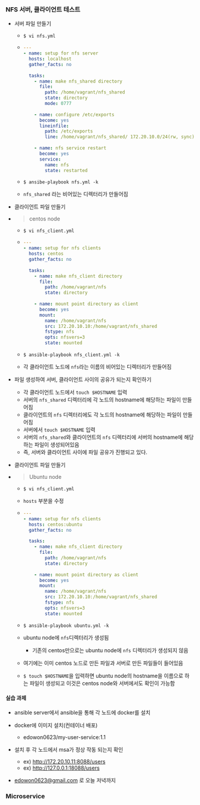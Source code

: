 ### NFS 서버, 클라이언트 테스트

- 서버 파일 만들기

  - `$ vi nfs.yml`

  - ```yaml
    ---
    - name: setup for nfs server
      hosts: localhost
      gather_facts: no
      
      tasks:
        - name: make nfs_shared directory
          file:
            path: /home/vagrant/nfs_shared
            state: directory
            mode: 0777
        
        - name: configure /etc/exports
          become: yes
          lineinfile:
            path: /etc/exports
            line: /home/vagrant/nfs_shared/ 172.20.10.0/24(rw, sync)
        
        - name: nfs service restart
          become: yes
          service:
            name: nfs
            state: restarted
    ```

  - `$ ansibe-playbook nfs.yml -k`
  - `nfs_shared` 라는 비어있는 디렉터리가 만들어짐

  

- 클라이언트 파일 만들기

- > centos node

  - `$ vi nfs_client.yml`

  - ```yaml
    ---
    - name: setup for nfs clients
      hosts: centos
      gather_facts: no
      
      tasks:
        - name: make nfs_client directory
          file:
            path: /home/vagrant/nfs
            state: directory
        
        - name: mount point directory as client
          become: yes
          mount:
            name: /home/vagrant/nfs
            src: 172.20.10.10:/home/vagrant/nfs_shared
            fstype: nfs
            opts: nfsvers=3
            state: mounted
    ```

  - `$ ansible-playbook nfs_client.yml -k`

  - 각 클라이언트 노드에 `nfs`라는 이름의 비어있는 디렉터리가 만들어짐

  

- 파일 생성하여 서버, 클라이언트 사이의 공유가 되는지 확인하기

  - 각 클라이언트 노드에서 `touch $HOSTNAME` 입력
  - 서버의 `nfs_shared` 디렉터리에 각 노드의 hostname에 해당하는 파일이 만들어짐
  - 클라이언트의 `nfs` 디렉터리에도 각 노드의 hostname에 해당하는 파일이 만들어짐
  - 서버에서 `touch $HOSTNAME` 입력
  - 서버의 `nfs_shared`와 클라이언트의 `nfs` 디렉터리에 서버의 hostname에 해당하는 파일이 생성되어있음
  - 즉, 서버와 클라이언트 사이에 파일 공유가 진행되고 있다.

  

- 클라이언트 파일 만들기

- > Ubuntu node

  - `$ vi nfs_client.yml`

  - `hosts` 부분을 수정

  - ```yaml
    ---
    - name: setup for nfs clients
      hosts: centos:ubuntu
      gather_facts: no
      
      tasks:
        - name: make nfs_client directory
          file:
            path: /home/vagrant/nfs
            state: directory
        
        - name: mount point directory as client
          become: yes
          mount:
            name: /home/vagrant/nfs
            src: 172.20.10.10:/home/vagrant/nfs_shared
            fstype: nfs
            opts: nfsvers=3
            state: mounted
    ```

  - `$ ansible-playbook ubuntu.yml -k`

  - ubuntu node에 `nfs`디렉터리가 생성됨

    - 기존의 centos만으로는 ubuntu node에 `nfs` 디렉터리가 생성되지 않음

  - 여기에는 이미 centos 노드로 만든 파일과 서버로 만든 파일들이 들어있음

  - `$ touch $HOSTNAME`을 입력하면 ubuntu node의 hostname을 이름으로 하는 파일이 생성되고 이것은 centos node와 서버에서도 확인이 가능함



#### 실습 과제

- ansible server에서 ansible을 통해 각 노드에 docker를 설치
- docker에 이미지 설치(컨테이너 배포)
  - edowon0623/my-user-service:1.1

- 설치 후 각 노드에서 msa가 정상 작동 되는지 확인
  - ex) http://172.20.10.11:8088/users
  - ex) http://127.0.0.1:18088/users
- edowon0623@gmail.com 로 오늘 저녁까지



### Microservice

